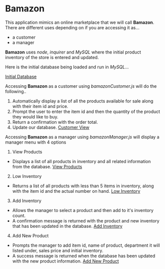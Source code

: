 # Bamazon

This application mimics an online marketplace that we will call **Bamazon**.  
There are different uses depending on if you are accessing it as...

+ a customer
+ a manager


**Bamazon** uses *node*, *inquirer* and *MySQL* where the initial product inventory of the store is entered and updated.

Here is the initial database being loaded and run in *MySQL*...

  [Initial Database](https://www.screencast.com/t/t5woaWcyrq0a)

Accessing **Bamazon** as a customer using *bamazonCustomer.js* will do the following..

1. Automatically display a list of all the products available for sale along with their item id and price.
2. Prompt the user to enter the item id and then the quantity of the product they would like to buy.  
3. Return a confirmation with the order total.
4. Update our database.
  [Customer View](https://www.screencast.com/t/QlSpvEU0bP3)

Accessing **Bamazon** as a manager using *bamazonManager.js* will display a manager menu with 4 options

1. View Products
  + Displays a list of all products in inventory and all related information from the database.
  [View Products](https://www.screencast.com/t/z8vcp3sh)

2. Low Inventory
  + Returns a list of all products with less than 5 items in inventory, along with the item id and the actual number on hand.
  [Low Inventory](https://www.screencast.com/t/19au9xKT)

3. Add Inventory
  + Allows the manager to select a product and then add to it's inventory count. 
  + A confirmation message is returned with the product and new inventory that has been updated in the database.
  [Add Inventory](https://www.screencast.com/t/2JugtRr6)

4. Add New Product
  + Prompts the manager to add item id, name of product, department it will listed under, sales price and initial inventory. 
  + A success message is returned when the database has been updated with the new product information.
  [Add New Product](https://www.screencast.com/t/ioAEBhMYo)








